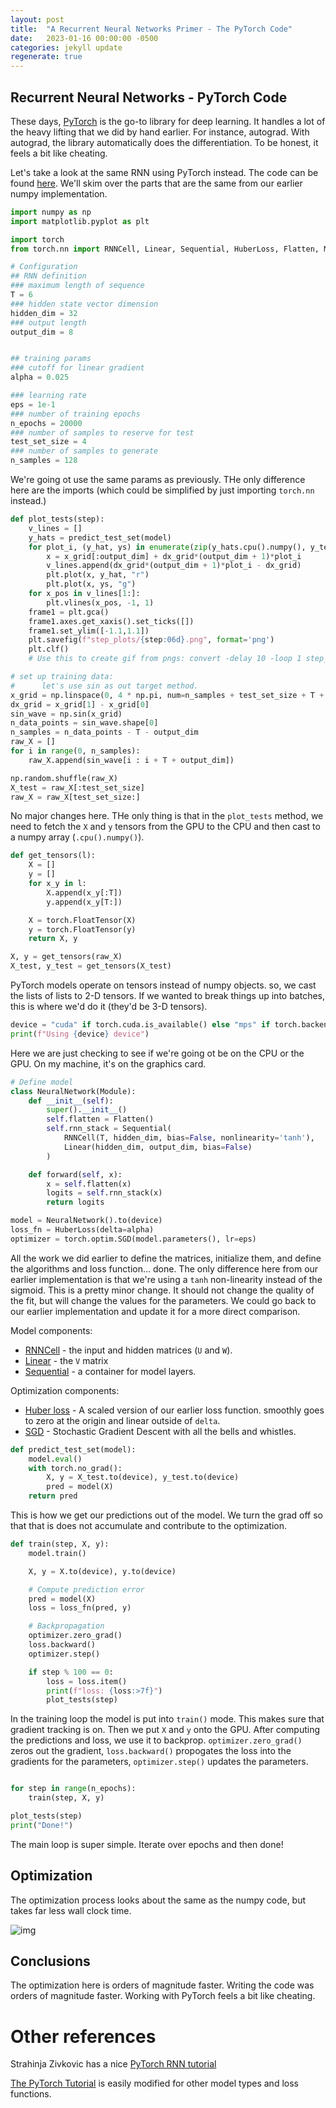 ```yaml
---
layout: post
title:  "A Recurrent Neural Networks Primer - The PyTorch Code"
date:   2023-01-16 00:00:00 -0500
categories: jekyll update
regenerate: true
---
```


## Recurrent Neural Networks - PyTorch Code

These days, [PyTorch](https://pytorch.org/) is the go-to library for deep learning. It handles a lot of the heavy lifting that we did by hand earlier. For instance, autograd. With autograd, the library automatically does the differentiation. To be honest, it feels a bit like cheating.


Let's take a look at the same RNN using PyTorch instead. The code can be found [here](https://gist.github.com/mcminis1/5ed44fb56891e0388fe47e52f8f12d66). We'll skim over the parts that are the same from our earlier numpy implementation.


```python
import numpy as np
import matplotlib.pyplot as plt

import torch
from torch.nn import RNNCell, Linear, Sequential, HuberLoss, Flatten, Module

# Configuration
## RNN definition
### maximum length of sequence
T = 6
### hidden state vector dimension
hidden_dim = 32
### output length
output_dim = 8


## training params
### cutoff for linear gradient
alpha = 0.025

### learning rate
eps = 1e-1
### number of training epochs
n_epochs = 20000
### number of samples to reserve for test
test_set_size = 4
### number of samples to generate
n_samples = 128
```

We're going ot use the same params as previously. THe only difference here are the imports (which could be simplified by just importing `torch.nn` instead.)

```python
def plot_tests(step):
    v_lines = []
    y_hats = predict_test_set(model)
    for plot_i, (y_hat, ys) in enumerate(zip(y_hats.cpu().numpy(), y_test.cpu().numpy())):
        x = x_grid[:output_dim] + dx_grid*(output_dim + 1)*plot_i
        v_lines.append(dx_grid*(output_dim + 1)*plot_i - dx_grid)
        plt.plot(x, y_hat, "r")
        plt.plot(x, ys, "g")
    for x_pos in v_lines[1:]:
        plt.vlines(x_pos, -1, 1)
    frame1 = plt.gca()
    frame1.axes.get_xaxis().set_ticks([])
    frame1.set_ylim([-1.1,1.1])
    plt.savefig(f"step_plots/{step:06d}.png", format='png')
    plt.clf()
    # Use this to create gif from pngs: convert -delay 10 -loop 1 step_plots/*.png rnn_optimization_pytorch.gif

# set up training data:
#      let's use sin as out target method.
x_grid = np.linspace(0, 4 * np.pi, num=n_samples + test_set_size + T + output_dim)
dx_grid = x_grid[1] - x_grid[0]
sin_wave = np.sin(x_grid)
n_data_points = sin_wave.shape[0]
n_samples = n_data_points - T - output_dim
raw_X = []
for i in range(0, n_samples):
    raw_X.append(sin_wave[i : i + T + output_dim])

np.random.shuffle(raw_X)
X_test = raw_X[:test_set_size]
raw_X = raw_X[test_set_size:]
```

No major changes here. THe only thing is that in the `plot_tests` method, we need to fetch the `X` and `y` tensors from the GPU to the CPU and then cast to a numpy array (`.cpu().numpy()`).

```python
def get_tensors(l):
    X = []
    y = []
    for x_y in l:
        X.append(x_y[:T])
        y.append(x_y[T:])

    X = torch.FloatTensor(X)
    y = torch.FloatTensor(y)
    return X, y

X, y = get_tensors(raw_X)
X_test, y_test = get_tensors(X_test)
```

PyTorch models operate on tensors instead of numpy objects. so, we cast the lists of lists to 2-D tensors. If we wanted to break things up into batches, this is where we'd do it (they'd be 3-D tensors).


```python
device = "cuda" if torch.cuda.is_available() else "mps" if torch.backends.mps.is_available() else "cpu"
print(f"Using {device} device")
```

Here we are just checking to see if we're going ot be on the CPU or the GPU. On my machine, it's on the graphics card.

```python
# Define model
class NeuralNetwork(Module):
    def __init__(self):
        super().__init__()
        self.flatten = Flatten()
        self.rnn_stack = Sequential(
            RNNCell(T, hidden_dim, bias=False, nonlinearity='tanh'),
            Linear(hidden_dim, output_dim, bias=False)
        )

    def forward(self, x):
        x = self.flatten(x)
        logits = self.rnn_stack(x)
        return logits

model = NeuralNetwork().to(device)
loss_fn = HuberLoss(delta=alpha)
optimizer = torch.optim.SGD(model.parameters(), lr=eps)
```

All the work we did earlier to define the matrices, initialize them, and define the algorithms and loss function... done. The only difference here from our earlier implementation is that we're using a `tanh` non-linearity instead of the sigmoid. This is a pretty minor change. It should not change the quality of the fit, but will change the values for the parameters. We could go back to our earlier implementation and update it for a more direct comparison.

Model components:
- [RNNCell](https://pytorch.org/docs/stable/generated/torch.nn.RNNCell.html#torch.nn.RNNCell) - the input and hidden matrices (`U` and `W`).
- [Linear](https://pytorch.org/docs/stable/generated/torch.nn.Linear.html#torch.nn.Linear) - the `V` matrix
- [Sequential](https://pytorch.org/docs/stable/generated/torch.nn.Sequential.html#torch.nn.Sequential) - a container for model layers.

Optimization components:
- [Huber loss](https://pytorch.org/docs/stable/generated/torch.nn.HuberLoss.html#torch.nn.HuberLoss) - A scaled version of our earlier loss function. smoothly goes to zero at the origin and linear outside of `delta`.
- [SGD](https://pytorch.org/docs/stable/generated/torch.optim.SGD.html#torch.optim.SGD) - Stochastic Gradient Descent with all the bells and whistles.


```python
def predict_test_set(model):
    model.eval()
    with torch.no_grad():
        X, y = X_test.to(device), y_test.to(device)
        pred = model(X)
    return pred
```

This is how we get our predictions out of the model. We turn the grad off so that that is does not accumulate and contribute to the optimization.

```python
def train(step, X, y):
    model.train()

    X, y = X.to(device), y.to(device)

    # Compute prediction error
    pred = model(X)
    loss = loss_fn(pred, y)

    # Backpropagation
    optimizer.zero_grad()
    loss.backward()
    optimizer.step()

    if step % 100 == 0:
        loss = loss.item()
        print(f"loss: {loss:>7f}")
        plot_tests(step)
```

In the training loop the model is put into `train()` mode. This makes sure that gradient tracking is on. Then we put `X` and `y` onto the GPU. After computing the predictions and loss, we use it to backprop. `optimizer.zero_grad()` zeros out the gradient, `loss.backward()` propogates the loss into the gradients for the parameters, `optimizer.step()` updates the parameters.

```python

for step in range(n_epochs):
    train(step, X, y)

plot_tests(step)
print("Done!")
```

The main loop is super simple. Iterate over epochs and then done!

## Optimization

The optimization process looks about the same as the numpy code, but takes far less wall clock time.

![img]({{site.url}}/img/rnn_optimization_pytorch.gif)

## Conclusions

The optimization here is orders of magnitude faster. Writing the code was orders of magnitude faster. Working with PyTorch feels a bit like cheating.

# Other references

Strahinja Zivkovic has a nice [PyTorch RNN tutorial](https://datahacker.rs/011-pytorch-rnn-with-pytorch/)

[The PyTorch Tutorial](https://pytorch.org/tutorials/beginner/basics/quickstart_tutorial.html) is easily modified for other model types and loss functions.
